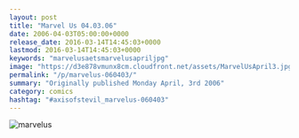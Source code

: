 ```yaml
---
layout: post
title: "Marvel Us 04.03.06"
date: 2006-04-03T05:00:00+0000
release_date: 2016-03-14T14:45:03+0000
lastmod: 2016-03-14T14:45:03+0000
keywords: "marvelusaetsmarvelusapriljpg"
image: "https://d3e878vmunx8cm.cloudfront.net/assets/MarvelUsApril3.jpg"
permalink: "/p/marvelus-060403/"
summary: "Originally published Monday April, 3rd 2006"
category: comics
hashtag: "#axisofstevil_marvelus-060403"
---
```


![marvelus](https://d3e878vmunx8cm.cloudfront.net/assets/MarvelUsApril3.jpg)
